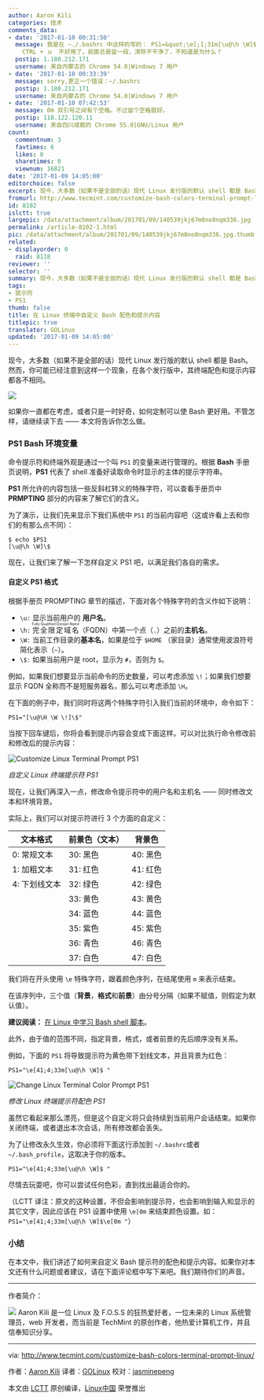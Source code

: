 ```yaml
---
author: Aaron Kili
categories: 技术
comments_data:
- date: '2017-01-10 00:31:50'
  message: 我是在 ~./.bashrc 中这样的写的： PS1=&quot;\e[;1;31m[\u@\h \W]$\e[0m &quot;，写完后发现
    CTRL + ｕ　不好用了，前面总是留一段，清除不干净了，不知道是为什么？
  postip: 1.180.212.171
  username: 来自内蒙古的 Chrome 54.0|Windows 7 用户
- date: '2017-01-10 00:33:39'
  message: sorry,更正一个错误：~/.bashrc
  postip: 1.180.212.171
  username: 来自内蒙古的 Chrome 54.0|Windows 7 用户
- date: '2017-01-10 07:42:53'
  message: 0m 双引号之间有个空格。不过留个空格挺好。
  postip: 118.122.120.11
  username: 来自四川成都的 Chrome 55.0|GNU/Linux 用户
count:
  commentnum: 3
  favtimes: 6
  likes: 0
  sharetimes: 0
  viewnum: 16821
date: '2017-01-09 14:05:00'
editorchoice: false
excerpt: 现今，大多数（如果不是全部的话）现代 Linux 发行版的默认 shell 都是 Bash。然而，你可能已经注意到这样一个现象，在各个发行版中，其终端配色和提示内容都各不相同。
fromurl: http://www.tecmint.com/customize-bash-colors-terminal-prompt-linux/
id: 8102
islctt: true
largepic: /data/attachment/album/201701/09/140539jkj67m8no8nqm336.jpg
permalink: /article-8102-1.html
pic: /data/attachment/album/201701/09/140539jkj67m8no8nqm336.jpg.thumb.jpg
related:
- displayorder: 0
  raid: 8118
reviewer: ''
selector: ''
summary: 现今，大多数（如果不是全部的话）现代 Linux 发行版的默认 shell 都是 Bash。然而，你可能已经注意到这样一个现象，在各个发行版中，其终端配色和提示内容都各不相同。
tags:
- 提示符
- PS1
thumb: false
title: 在 Linux 终端中自定义 Bash 配色和提示内容
titlepic: true
translator: GOLinux
updated: '2017-01-09 14:05:00'
---
```


现今，大多数（如果不是全部的话）现代 Linux 发行版的默认 shell 都是 Bash。然而，你可能已经注意到这样一个现象，在各个发行版中，其终端配色和提示内容都各不相同。


![](/data/attachment/album/201701/09/140539jkj67m8no8nqm336.jpg)


如果你一直都在考虑，或者只是一时好奇，如何定制可以使 Bash 更好用。不管怎样，请继续读下去 —— 本文将告诉你怎么做。


### PS1 Bash 环境变量


命令提示符和终端外观是通过一个叫 `PS1` 的变量来进行管理的。根据 **Bash** 手册页说明，**PS1** 代表了 shell 准备好读取命令时显示的主体的提示字符串。


**PS1** 所允许的内容包括一些反斜杠转义的特殊字符，可以查看手册页中 **PRMPTING** 部分的内容来了解它们的含义。


为了演示，让我们先来显示下我们系统中 `PS1` 的当前内容吧（这或许看上去和你们的有那么点不同）：



```
$ echo $PS1
[\u@\h \W]\$

```

现在，让我们来了解一下怎样自定义 PS1 吧，以满足我们各自的需求。


#### 自定义 PS1 格式


根据手册页 PROMPTING 章节的描述，下面对各个特殊字符的含义作如下说明：


* `\u:` 显示当前用户的 **用户名**。
* `\h:` <ruby> 完全限定域名 <rt>  Fully-Qualified Domain Name </rt></ruby>（FQDN）中第一个点（`.`）之前的**主机名**。
* `\W:` 当前工作目录的**基本名**，如果是位于 `$HOME` （家目录）通常使用波浪符号简化表示（`~`）。
* `\$:` 如果当前用户是 root，显示为 `#`，否则为 `$`。


例如，如果我们想要显示当前命令的历史数量，可以考虑添加 `\!`；如果我们想要显示 FQDN 全称而不是短服务器名，那么可以考虑添加 `\H`。


在下面的例子中，我们同时将这两个特殊字符引入我们当前的环境中，命令如下：



```
PS1="[\u@\H \W \!]\$"

```

当按下回车键后，你将会看到提示内容会变成下面这样。可以对比执行命令修改前和修改后的提示内容：


![Customize Linux Terminal Prompt PS1](/data/attachment/album/201701/09/140546f1h34y8obggomn1i.png)


*自定义 Linux 终端提示符 PS1*


现在，让我们再深入一点，修改命令提示符中的用户名和主机名 —— 同时修改文本和环境背景。


实际上，我们可以对提示符进行 3 个方面的自定义：




| 文本格式 | 前景色（文本） | 背景色 |
| --- | --- | --- |
| 0: 常规文本 | 30: 黑色 | 40: 黑色 |
| 1: 加粗文本 | 31: 红色 | 41: 红色 |
| 4: 下划线文本 | 32: 绿色 | 42: 绿色 |
|  | 33: 黄色 | 43: 黄色 |
|  | 34: 蓝色 | 44: 蓝色 |
|  | 35: 紫色 | 45: 紫色 |
|  | 36: 青色 | 46: 青色 |
|  | 37: 白色 | 47: 白色 |


我们将在开头使用 `\e` 特殊字符，跟着颜色序列，在结尾使用 `m` 来表示结束。


在该序列中，三个值（**背景**，**格式**和**前景**）由分号分隔（如果不赋值，则假定为默认值）。


**建议阅读：** [在 Linux 中学习 Bash shell 脚本](http://www.tecmint.com/category/bash-shell/)。


此外，由于值的范围不同，指定背景，格式，或者前景的先后顺序没有关系。


例如，下面的 `PS1` 将导致提示符为黄色带下划线文本，并且背景为红色：



```
PS1="\e[41;4;33m[\u@\h \W]$ "

```

![Change Linux Terminal Color Prompt PS1](/data/attachment/album/201701/09/140548xfv4urwrtsuctnlw.png)


*修改 Linux 终端提示符配色 PS1*


虽然它看起来那么漂亮，但是这个自定义将只会持续到当前用户会话结束。如果你关闭终端，或者退出本次会话，所有修改都会丢失。


为了让修改永久生效，你必须将下面这行添加到 `~/.bashrc`或者 `~/.bash_profile`，这取决于你的版本。



```
PS1="\e[41;4;33m[\u@\h \W]$ "

```

尽情去玩耍吧，你可以尝试任何色彩，直到找出最适合你的。


（LCTT 译注：原文的这种设置，不但会影响到提示符，也会影响到输入和显示的其它文字，因此应该在 PS1 设置中使用 `\e[0m` 来结束颜色设置。如：`PS1="\e[41;4;33m[\u@\h \W]$\e[0m "`）


### 小结


在本文中，我们讲述了如何来自定义 Bash 提示符的配色和提示内容。如果你对本文还有什么问题或者建议，请在下面评论框中写下来吧。我们期待你们的声音。




---


作者简介：


![](/data/attachment/album/201701/09/140549m3zrdx727slkr67x.jpg) Aaron Kili 是一位 Linux 及 F.O.S.S 的狂热爱好者，一位未来的 Linux 系统管理员，web 开发者，而当前是 TechMint 的原创作者，他热爱计算机工作，并且信奉知识分享。


 




---


via: <http://www.tecmint.com/customize-bash-colors-terminal-prompt-linux/>


作者：[Aaron Kili](http://www.tecmint.com/author/aaronkili/) 译者：[GOLinux](https://github.com/GOLinux) 校对：[jasminepeng](https://github.com/jasminepeng)


本文由 [LCTT](https://github.com/LCTT/TranslateProject) 原创编译，[Linux中国](https://linux.cn/) 荣誉推出